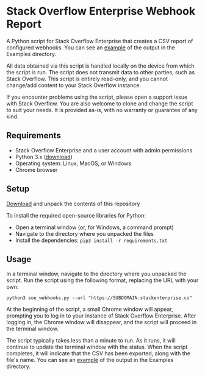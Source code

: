 # Stack Overflow Enterprise Webhook Report
A Python script for Stack Overflow Enterprise that creates a CSV report of configured webhooks. You can see an [example](https://github.com/StackExchange/so4t_WebHook_report/blob/main/Examples/webhooks.csv) of the output in the Examples directory.

All data obtained via this script is handled locally on the device from which the script is run. The script does not transmit data to other parties, such as Stack Overflow. This script is entirely read-only, and you cannot change/add content to your Stack Overflow instance.

If you encounter problems using the script, please open a support issue with Stack Overflow. You are also welcome to clone and change the script to suit your needs. It is provided as-is, with no warranty or guarantee of any kind.

## Requirements
* Stack Overflow Enterprise and a user account with admin permissions
* Python 3.x ([download](https://www.python.org/downloads/))
* Operating system: Linux, MacOS, or Windows
* Chrome browser

## Setup
[Download](https://github.com/StackExchange/so4t_WebHook_report/archive/refs/heads/main.zip) and unpack the contents of this repository

To install the required open-source libraries for Python:
* Open a terminal window (or, for Windows, a command prompt)
* Navigate to the directory where you unpacked the files
* Install the dependencies: `pip3 install -r requirements.txt`

## Usage
In a terminal window, navigate to the directory where you unpacked the script. 
Run the script using the following format, replacing the URL with your own:

`python3 soe_webhooks.py --url "https://SUBDOMAIN.stackenterprise.co"`

At the beginning of the script, a small Chrome window will appear, prompting you to log in to your instance of Stack Overflow Enterprise. After logging in, the Chrome window will disappear, and the script will proceed in the terminal window.

The script typically takes less than a minute to run. As it runs, it will continue to update the terminal window with the status. When the script completes, it will indicate that the CSV has been exported, along with the file's name. You can see an [example](https://github.com/StackExchange/so4t_WebHook_report/blob/main/Examples/webhooks.csv) of the output in the Examples directory.

